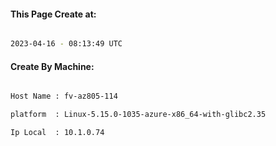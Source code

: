 
   
#### This Page Create at:

```bash

2023-04-16 - 08:13:49 UTC

```

#### Create By Machine:

```bash

Host Name : fv-az805-114

platform  : Linux-5.15.0-1035-azure-x86_64-with-glibc2.35

Ip Local  : 10.1.0.74

```

